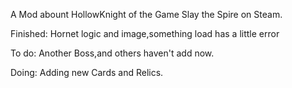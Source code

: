 A Mod abount HollowKnight of the Game Slay the Spire on Steam.

Finished:
    Hornet logic and image,something load has a little error

To do:
    Another Boss,and others haven't add now.
    
Doing: Adding new Cards and Relics.